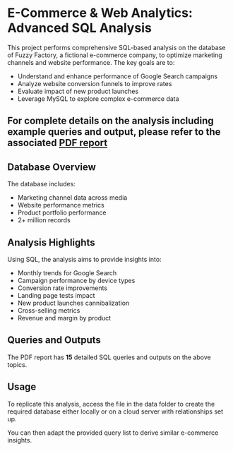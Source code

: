 # E-Commerce & Web Analytics: Advanced SQL Analysis

This project performs comprehensive SQL-based analysis on the database of Fuzzy Factory, a fictional e-commerce company, to optimize marketing channels and website performance. The key goals are to:

- Understand and enhance performance of Google Search campaigns 
- Analyze website conversion funnels to improve rates
- Evaluate impact of new product launches  
- Leverage MySQL to explore complex e-commerce data

## **For complete details on the analysis including example queries and output, please refer to the associated [PDF report](./E-Commerce_and_Web_Analytics-Advanced_SQL.pdf)**

## Database Overview

The database includes:

- Marketing channel data across media
- Website performance metrics
- Product portfolio performance 
- 2+ million records

## Analysis Highlights

Using SQL, the analysis aims to provide insights into:  

- Monthly trends for Google Search  
- Campaign performance by device types
- Conversion rate improvements
- Landing page tests impact   
- New product launches cannibalization 
- Cross-selling metrics
- Revenue and margin by product  

## Queries and Outputs

The PDF report has **15** detailed SQL queries and outputs on the above topics. 

## Usage

To replicate this analysis, access the file in the data folder to create the required database either locally or on a cloud server with relationships set up.

You can then adapt the provided query list to derive similar e-commerce insights.
